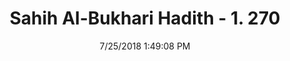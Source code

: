 ---
title        : "Sahih Al-Bukhari Hadith - 1. 270"
date         : 7/25/2018 1:49:08 PM
draft        : false
type         : "hadith"
layout       : "hadith"
BookCode     : "SHB"
VolumeNumber : "1"
HadithNumber : "270"
categories  :  ["Ghusl-The effect of scent remaining after bathing"]
tags  :  ["Muhammad bin Al Muntathir"]
---